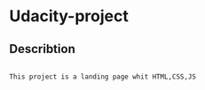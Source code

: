 
# Udacity-project




## Describtion

```bresh

This project is a landing page whit HTML,CSS,JS 
```
